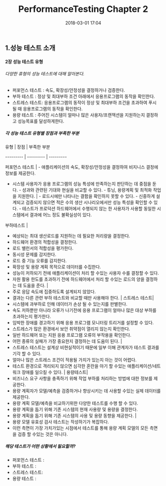﻿---
layout: post
title:  "PerformanceTesting Chapter 2"
date:   2018-03-01 17:04
---
## 1.성능 테스트 소개

#### 2장 성능 테스트 유형
###### 다양한 휴형의 성능 테스트에 대해 알아본다.
- 퍼포먼스 테스트 : 속도, 확장성/안정성을 결정하거나 검증한다.
- 부하 테스트 : 정상 및 최대부하 조건 아래에서 응용프로그램의 동작을 확인한다.
- 스트레스 테스트: 응용프로그램의 동작이 정상 및 최대부하 조건을 초과하여 푸시 될 때 응용프로그램의 동작을 확인한다.
- 용량 테스트 : 주어진 시스템이 얼마나 많은 사용자/프랜잭션을 지원하는지 결정하고 성능목표를 달성하게한다.

##### 각 성능 테스트 유형별 장점과 부족한 부분

유형 | 장점 | 부족한 부분

--------- | --------- | ---------

퍼포먼스 테스트 | - 애플리케이션의 속도, 확장성/안정성을 결정하여 비지니스 결정에 정보를 제공한다. 
- 시스템 사용자가 응용 프로그램의 성능 특성에 만족하는지 판단하는 데 중점을 둔다. - 성과와 관련된 기대와 현실을 비교할 수 있다. - 튜닝, 용량계획 및 최적화 작업을 지원한다. | - 로드시에만 나타나는 결함을 확인하지 못할 수 있다. - 신중하게 설계되고 검증되지 않으면 적은 수의 생산 시나리오에서만 성능 특성을 확인할 수 있다. - 테스트가 프로덕션 하드웨어에서 수행되지 않는 한 사용자가 사용할 동일한 시스템에서 결과에 어느 정도 불확실성이 있다.

부하테스트 |
- 예상되는 최대 생산로드를 지원하는 데 필요한 처리량을 결정한다.
- 하드웨어 환경의 적합성을 결정한다.
- 로드 밸런서의 적합성을 평가한다.
- 동시성 문제를 감지한다.
- 로드 중 기능 오류를 감지한다.
- 확장성 및 용량 계획 목적으로 데이터를 수집한다.
- 성능이 저하되기 전에 애플리케이션이 처리 할 수있는 사용자 수를 결정할 수 있다.
- 자원 활용 한도를 초과하기 전에 하드웨어에서 처리 할 수있는 로드의 양을 결정하는 데 도움을 준다.
|
- 주로 응답 속도에 집중하도록 설계되지 않았다.
- 결과는 다른 관련 부하 테스트와 비교할 때만 사용해야 한다.
|
스트레스 테스트|
- 시스템에 과부하로 인해 데이터가 손상 될 수 있는지를 판별한다.
- 속도 저하뿐만 아니라 오류가 나기전에 응용 프로그램이 얼마나 많은 대상 부하를 초과하는지 평가한다.
- 임박한 장애를 경고하기 위해 응용 프로그램 모니터링 트리거를 설정할 수 있다.
- 스트레스가 많은 환경에서 보안 취약점이 열리지 않는지 확인한다.
- 일반 하드웨어 또는 지원 응용 프로그램 오류의 부작용을 확인한다.
- 어떤 종류의 실패가 가장 중요한지 결정하는 데 도움이 된다.
|
- 스트레스 테스트는 설계상 비현실적이기 때문에 일부 이해 관계자가 테스트 결과를 기각 할 수 있다.
- 얼마나 많은 스트레스 조건이 적용될 가치가 있는지 아는 것이 어렵다.
- 테스트 환경으로 격리되지 않으면 심각한 혼란을 야기 할 수있는 애플리케이션/네트워크 장애를 일으킬 수 있다.
|
용량테스트|
- 비즈니스 요구 사항을 충족하기 위해 작업 부하를 처리하는 방법에 대한 정보를 제공한다.  
- 용량 계획자가 모델/예측을 검증하거나 향상시키는 데 사용할 수있는 실제 데이터를 제공한다.
- 용량 계획 모델/예측을 비교하기위한 다양한 테스트를 수행 할 수 있다.
- 용량 계획을 돕기 위해 기존 시스템의 현재 사용량 및 용량을 결정한다.
- 용량 계획을 돕기 위해 기존 시스템의 사용 및 용량 동향을 제공한다.
|
- 용량 모델 유효성 검사 테스트는 작성하기가 복잡하다.
- 이런 측면이 가장 가치가있는 시점에서 테스트를 통해 용량 계획 모델의 모든 측면을 검증 할 수있는 것은 아니다.


#####  해당 테스트가 어떤 상황에서 필요할까?
- 퍼포먼스 테스트 : 
- 부하 테스트 : 
- 스트레스 테스트: 
- 용량 테스트 : 